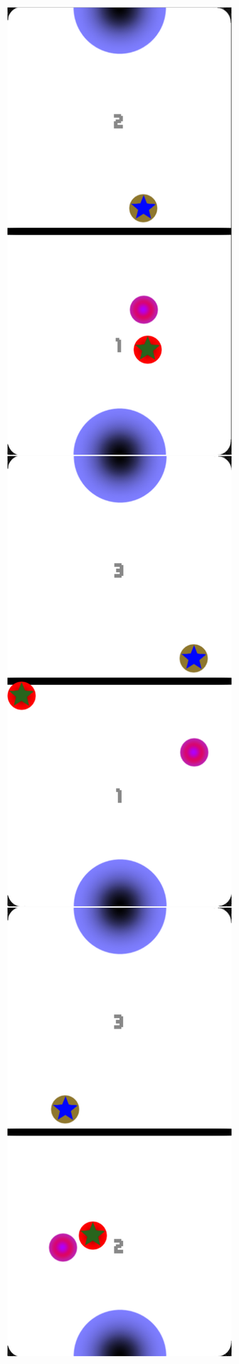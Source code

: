 ![a:](https://github.com/Ultraparalon/airhockey/raw/master/screenshots/scr1.png)
![a:](https://github.com/Ultraparalon/airhockey/raw/master/screenshots/scr2.png)
![a:](https://github.com/Ultraparalon/airhockey/raw/master/screenshots/scr3.png)
